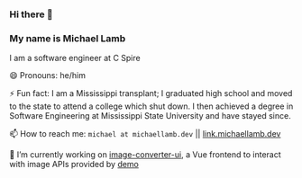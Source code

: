 ### Hi there 👋

### My name is Michael Lamb

I am a software engineer at C Spire

😄 Pronouns: he/him

⚡ Fun fact: I am a Mississippi transplant; I graduated high school and moved to the state to attend a college which shut down. I then achieved a degree in Software Engineering at Mississippi State University and have stayed since.

📫 How to reach me: `michael at michaellamb.dev` || [link.michaellamb.dev](https://link.michaellamb.dev/)

🔭 I’m currently working on [image-converter-ui][image-converter-ui], a Vue frontend to interact with image APIs provided by [demo][demo]
<!--
**michaellambgelo/michaellambgelo** is a ✨ _special_ ✨ repository because its `README.md` (this file) appears on your GitHub profile.

Here are some ideas to get you started:

- 🔭 I’m currently working on ...
- 🌱 I’m currently learning ...
- 👯 I’m looking to collaborate on ...
- 🤔 I’m looking for help with ...
- 💬 Ask me about ...
- 📫 How to reach me: ...
- 😄 Pronouns: ...
- ⚡ Fun fact: ...
-->

[image-converter-ui]:https://github.com/michaellambgelo/image-converter-ui
[demo]:https://github.com/michaellambgelo/demo
[discord4j]:https://docs.discord4j.com/quickstart

